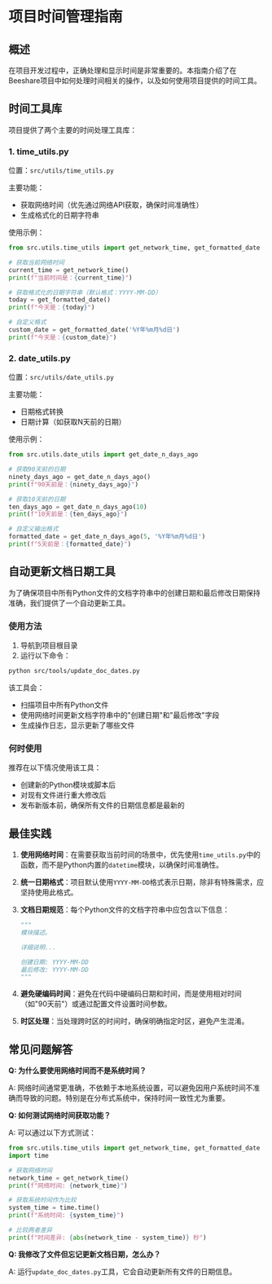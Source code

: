 # 项目时间管理指南

## 概述

在项目开发过程中，正确处理和显示时间是非常重要的。本指南介绍了在Beeshare项目中如何处理时间相关的操作，以及如何使用项目提供的时间工具。

## 时间工具库

项目提供了两个主要的时间处理工具库：

### 1. time_utils.py

位置：`src/utils/time_utils.py`

主要功能：
- 获取网络时间（优先通过网络API获取，确保时间准确性）
- 生成格式化的日期字符串

使用示例：
```python
from src.utils.time_utils import get_network_time, get_formatted_date

# 获取当前网络时间
current_time = get_network_time()
print(f"当前时间是：{current_time}")

# 获取格式化的日期字符串（默认格式：YYYY-MM-DD）
today = get_formatted_date()
print(f"今天是：{today}")

# 自定义格式
custom_date = get_formatted_date('%Y年%m月%d日')
print(f"今天是：{custom_date}")
```

### 2. date_utils.py

位置：`src/utils/date_utils.py`

主要功能：
- 日期格式转换
- 日期计算（如获取N天前的日期）

使用示例：
```python
from src.utils.date_utils import get_date_n_days_ago

# 获取90天前的日期
ninety_days_ago = get_date_n_days_ago()
print(f"90天前是：{ninety_days_ago}")

# 获取10天前的日期
ten_days_ago = get_date_n_days_ago(10)
print(f"10天前是：{ten_days_ago}")

# 自定义输出格式
formatted_date = get_date_n_days_ago(5, '%Y年%m月%d日')
print(f"5天前是：{formatted_date}")
```

## 自动更新文档日期工具

为了确保项目中所有Python文件的文档字符串中的创建日期和最后修改日期保持准确，我们提供了一个自动更新工具。

### 使用方法

1. 导航到项目根目录
2. 运行以下命令：

```bash
python src/tools/update_doc_dates.py
```

该工具会：
- 扫描项目中所有Python文件
- 使用网络时间更新文档字符串中的"创建日期"和"最后修改"字段
- 生成操作日志，显示更新了哪些文件

### 何时使用

推荐在以下情况使用该工具：
- 创建新的Python模块或脚本后
- 对现有文件进行重大修改后
- 发布新版本前，确保所有文件的日期信息都是最新的

## 最佳实践

1. **使用网络时间**：在需要获取当前时间的场景中，优先使用`time_utils.py`中的函数，而不是Python内置的`datetime`模块，以确保时间准确性。

2. **统一日期格式**：项目默认使用`YYYY-MM-DD`格式表示日期，除非有特殊需求，应坚持使用此格式。

3. **文档日期规范**：每个Python文件的文档字符串中应包含以下信息：
   ```python
   """
   模块描述。
   
   详细说明...
   
   创建日期: YYYY-MM-DD
   最后修改: YYYY-MM-DD
   """
   ```

4. **避免硬编码时间**：避免在代码中硬编码日期和时间，而是使用相对时间（如"90天前"）或通过配置文件设置时间参数。

5. **时区处理**：当处理跨时区的时间时，确保明确指定时区，避免产生混淆。

## 常见问题解答

**Q: 为什么要使用网络时间而不是系统时间？**

A: 网络时间通常更准确，不依赖于本地系统设置，可以避免因用户系统时间不准确而导致的问题。特别是在分布式系统中，保持时间一致性尤为重要。

**Q: 如何测试网络时间获取功能？**

A: 可以通过以下方式测试：
```python
from src.utils.time_utils import get_network_time, get_formatted_date
import time

# 获取网络时间
network_time = get_network_time()
print(f"网络时间: {network_time}")

# 获取系统时间作为比较
system_time = time.time()
print(f"系统时间: {system_time}")

# 比较两者差异
print(f"时间差异: {abs(network_time - system_time)} 秒")
```

**Q: 我修改了文件但忘记更新文档日期，怎么办？**

A: 运行`update_doc_dates.py`工具，它会自动更新所有文件的日期信息。 